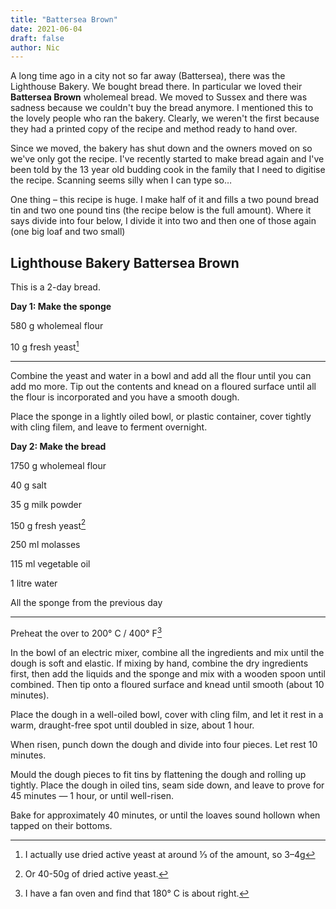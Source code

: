 ```yaml
---
title: "Battersea Brown"
date: 2021-06-04
draft: false
author: Nic 
---
```


A long time ago in a city not so far away (Battersea), there was the Lighthouse 
Bakery. We bought bread there. In particular we loved their __Battersea Brown__ 
wholemeal bread. We moved to Sussex and there was sadness because we couldn't buy 
the bread anymore. I mentioned this to the lovely people who ran the bakery. 
Clearly, we weren't the first because they had a printed copy of the recipe and 
method ready to hand over. 

Since we moved, the bakery has shut down and the owners moved on so we've only got the recipe. I've recently started to make bread again and I've been told by the 13 year old budding cook in the family that I need 
to digitise the recipe. Scanning seems silly when I can type so…

One thing – this recipe is huge. I make half of it and fills a two pound bread tin
and two one pound tins (the recipe below is the full amount). Where it says divide into four below, I divide it into two and then one of those again (one big loaf and two small)

## Lighthouse Bakery Battersea Brown

This is a 2-day bread.

__Day 1: Make the sponge__

580 g wholemeal flour

10 g fresh yeast[^1]

---


Combine the yeast and water in a bowl and add all the flour until you can add mo more. Tip out the contents and knead on a floured surface until all the flour is incorporated and you have a smooth dough.

Place the sponge in a lightly oiled bowl, or plastic container, cover tightly with cling filem, and leave to ferment overnight. 

__Day 2: Make the bread__

1750 g wholemeal flour

40 g salt

35 g milk powder

150 g fresh yeast[^2]

250 ml molasses

115 ml vegetable oil

1 litre water

All the sponge from the previous day

---

Preheat the over to 200° C / 400° F[^3]

In the bowl of an electric mixer, combine all the ingredients and mix until the dough is soft and elastic. If mixing by hand, combine the dry ingredients first, then add the liquids and the sponge and mix with a wooden spoon until combined. Then tip onto a floured surface and knead until smooth (about 10 minutes).

Place the dough in a well-oiled bowl, cover with cling film, and let it rest in a warm, draught-free spot until doubled in size, about 1 hour. 

When risen, punch down the dough and divide into four pieces. Let rest 10 minutes. 

Mould the dough pieces to fit tins by flattening the dough and rolling up tightly. Place the dough in oiled tins, seam side down, and leave to prove for 45 minutes — 1 hour, or until well-risen. 

Bake for approximately 40 minutes, or until the loaves sound hollown when tapped on their bottoms.


[^1]: I actually use dried active yeast at around ⅓ of the amount, so 3–4g
[^2]: Or 40-50g of dried active yeast.
[^3]: I have a fan oven and find that 180° C is about right. 



